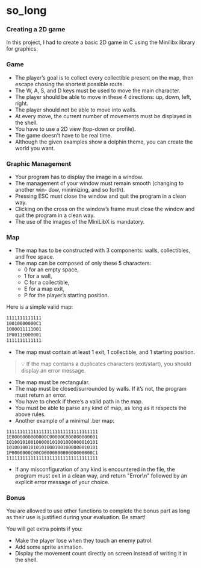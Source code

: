 # so_long
### Creating a 2D game
In this project, I had to create a basic 2D game in C using the Minilibx library for graphics.

### Game
- The player’s goal is to collect every collectible present on the map, then escape
chosing the shortest possible route.
- The W, A, S, and D keys must be used to move the main character.
- The player should be able to move in these 4 directions: up, down, left, right.
- The player should not be able to move into walls.
- At every move, the current number of movements must be displayed in the shell.
- You have to use a 2D view (top-down or profile).
- The game doesn’t have to be real time.
- Although the given examples show a dolphin theme, you can create the world you
want.
### Graphic Management
- Your program has to display the image in a window.
- The management of your window must remain smooth (changing to another win-
dow, minimizing, and so forth).
- Pressing ESC must close the window and quit the program in a clean way.
- Clicking on the cross on the window’s frame must close the window and quit the
program in a clean way.
- The use of the images of the MiniLibX is mandatory.
### Map

- The map has to be constructed with 3 components: walls, collectibles, and free
space.
- The map can be composed of only these 5 characters:
	- 0 for an empty space,
	- 1 for a wall,
	- C for a collectible,
	- E for a map exit,
	- P for the player’s starting position.

Here is a simple valid map:

```bash
1111111111111
10010000000C1
1000011111001
1P0011E000001
1111111111111
```
- The map must contain at least 1 exit, 1 collectible, and 1 starting position.

> 💡  If the map contains a duplicates characters (exit/start), you should display an error message.


- The map must be rectangular.
- The map must be closed/surrounded by walls. If it’s not, the program must return
an error.
- You have to check if there’s a valid path in the map.
- You must be able to parse any kind of map, as long as it respects the above rules.
- Another example of a minimal .ber map:

```
1111111111111111111111111111111111
1E0000000000000C00000C000000000001
1010010100100000101001000000010101
1010010010101010001001000000010101
1P0000000C00C0000000000000000000C1
1111111111111111111111111111111111
```
- If any misconfiguration of any kind is encountered in the file, the program must
exit in a clean way, and return "Error\n" followed by an explicit error message of
your choice.

### Bonus
You are allowed to use other functions to complete the bonus part as long as their
use is justified during your evaluation. Be smart!

You will get extra points if you:
- Make the player lose when they touch an enemy patrol.
- Add some sprite animation.
- Display the movement count directly on screen instead of writing it in the shell.

